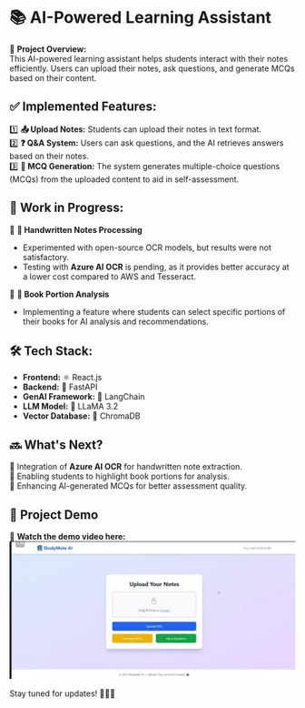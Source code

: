 # 📚 AI-Powered Learning Assistant

🚀 **Project Overview:**  
This AI-powered learning assistant helps students interact with their notes efficiently. Users can upload their notes, ask questions, and generate MCQs based on their content.

## ✅ Implemented Features:

1️⃣ **📤 Upload Notes:** Students can upload their notes in text format.  
2️⃣ **❓ Q&A System:** Users can ask questions, and the AI retrieves answers based on their notes.  
3️⃣ **📝 MCQ Generation:** The system generates multiple-choice questions (MCQs) from the uploaded content to aid in self-assessment.  

## 🔄 Work in Progress:

🚧 **📝 Handwritten Notes Processing**  
- Experimented with open-source OCR models, but results were not satisfactory.
- Testing with **Azure AI OCR** is pending, as it provides better accuracy at a lower cost compared to AWS and Tesseract.

🚧 **📖 Book Portion Analysis**  
- Implementing a feature where students can select specific portions of their books for AI analysis and recommendations.

## 🛠️ Tech Stack:

- **Frontend:** ⚛️ React.js
- **Backend:** 🚀 FastAPI
- **GenAI Framework:** 🧠 LangChain
- **LLM Model:** 🦙 LLaMA 3.2
- **Vector Database:** 🏪 ChromaDB

## 🔜 What's Next?

🔹 Integration of **Azure AI OCR** for handwritten note extraction.  
🔹 Enabling students to highlight book portions for analysis.  
🔹 Enhancing AI-generated MCQs for better assessment quality.  


## 🎥 Project Demo  
🔗 **Watch the demo video here:** [![Project Demo](Screenshot/image.png)](https://drive.google.com/file/d/18kAxtS8oVZIVMIdW-MtUqakadgpJxjU8/view?usp=sharing)


Stay tuned for updates! 🚀📖✨